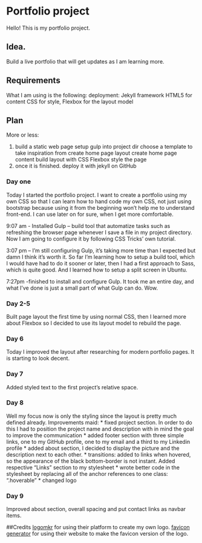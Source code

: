 ﻿# Portfolio project
Hello! This is my portfolio project.

## Idea.
Build a live portfolio that will get updates as I am learning more. 

## Requirements
What I am using is the following:
deployment: Jekyll framework
HTML5 for content
CSS for style, Flexbox for the layout model

## Plan
More or less:
1. build a static web page
setup gulp into project dir
choose a template to take inspiration from
create home page layout
create home page content 
build layout with CSS Flexbox
style the page 
2. once it is finished. deploy it with jekyll on GitHub


### Day one
Today I started the portfolio project. I want to create a portfolio using my own CSS so that I can learn how to hand code my own CSS, not just using bootstrap because using it from the beginning won’t help me to understand front-end. I can use later on for sure, when I get more comfortable. 

9:07 am - Installed Gulp – build tool that automatize tasks such as refreshing the browser page whenever I save a file in my project directory. Now I am going to configure it by following CSS Tricks’ own tutorial.

3:07 pm – I’m still configuring Gulp, it’s taking more time than I expected but damn I think it’s worth it. So far I’m learning how to setup a build tool, which I would have had to do it sooner or later, then I had a first approach to Sass, which is quite good. And I learned how to setup a split screen in Ubuntu. 

7:27pm -finished to install and configure Gulp. It took me an entire day, and what I’ve done is just a small part of what Gulp can do. Wow. 

### Day 2-5
Built page layout the first time by using normal CSS, then I learned more about Flexbox so I decided to use its layout model to rebuild the page.

### Day 6
Today I improved the layout after researching for modern portfolio pages. It is starting to look decent.
	
### Day 7 
Added styled text to the first project’s relative space.

### Day 8
Well my focus now is only the styling since the layout is pretty much defined already. Improvements maid:
	* fixed project section. In order to do this I had to position the project name and description with in mind the goal to improve the communication
	* added footer section with three simple links, one to my GitHub profile, one to my email and a third to my Linkedin profile
	* added about section, I decided to display the picture and the description next to each other.
	* transitions: added to links when hovered, so the appearance of the black bottom-border is not instant. Added respective “Links” section to my stylesheet
	* wrote better code in the stylesheet by replacing all of the anchor references to one class: “.hoverable”
	* changed logo

### Day 9
Improved about section, overall spacing and put contact links as navbar items.



##Credits
[logomkr](https://logomakr.com/) for using their platform to create my own logo.
[favicon generator](https://www.favicon-generator.org/) for using their website to make the favicon version of the logo.



